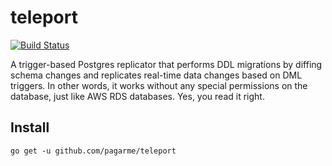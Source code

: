 # teleport
[![Build Status](https://travis-ci.org/pagarme/teleport.svg?branch=master)](https://travis-ci.org/pagarme/teleport)

A trigger-based Postgres replicator that performs DDL migrations by diffing
schema changes and replicates real-time data changes based on DML triggers. In
other words, it works without any special permissions on the database, just
like AWS RDS databases. Yes, you read it right.

## Install

```
go get -u github.com/pagarme/teleport
```
